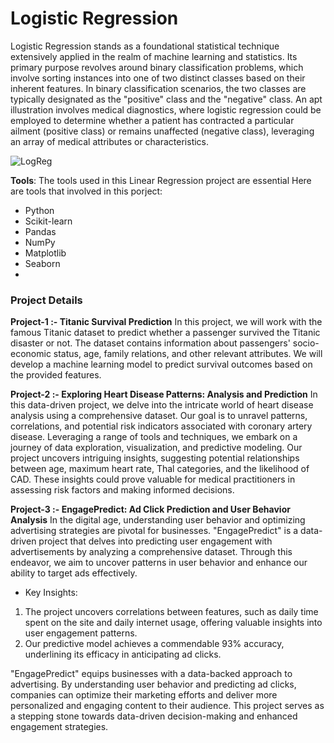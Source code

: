 # Logistic Regression

Logistic Regression stands as a foundational statistical technique extensively applied in the realm of machine learning and statistics. Its primary purpose revolves around binary classification problems, which involve sorting instances into one of two distinct classes based on their inherent features. In binary classification scenarios, the two classes are typically designated as the "positive" class and the "negative" class. An apt illustration involves medical diagnostics, where logistic regression could be employed to determine whether a patient has contracted a particular ailment (positive class) or remains unaffected (negative class), leveraging an array of medical attributes or characteristics.

![LogReg](https://github.com/JAbhi09/Data-Science/assets/143057373/1d8ad047-c554-4bad-8cc0-e8f10d77072e)


**Tools**: The tools used in this Linear Regression project are essential Here are tools that involved in this porject:

- Python
- Scikit-learn
- Pandas
- NumPy
- Matplotlib
- Seaborn
- 

### Project Details

**Project-1 :- Titanic Survival Prediction**
In this project, we will work with the famous Titanic dataset to predict whether a passenger survived the Titanic disaster or not. The dataset contains information about passengers' socio-economic status, age, family relations, and other relevant attributes. We will develop a machine learning model to predict survival outcomes based on the provided features.

**Project-2 :- Exploring Heart Disease Patterns: Analysis and Prediction**
In this data-driven project, we delve into the intricate world of heart disease analysis using a comprehensive dataset. Our goal is to unravel patterns, correlations, and potential risk indicators associated with coronary artery disease. Leveraging a range of tools and techniques, we embark on a journey of data exploration, visualization, and predictive modeling. Our project uncovers intriguing insights, suggesting potential relationships between age, maximum heart rate, Thal categories, and the likelihood of CAD. These insights could prove valuable for medical practitioners in assessing risk factors and making informed decisions.

**Project-3 :- EngagePredict: Ad Click Prediction and User Behavior Analysis**
In the digital age, understanding user behavior and optimizing advertising strategies are pivotal for businesses. "EngagePredict" is a data-driven project that delves into predicting user engagement with advertisements by analyzing a comprehensive dataset. Through this endeavor, we aim to uncover patterns in user behavior and enhance our ability to target ads effectively.

- Key Insights:
1. The project uncovers correlations between features, such as daily time spent on the site and daily internet usage, offering valuable insights into user engagement patterns.
2. Our predictive model achieves a commendable 93% accuracy, underlining its efficacy in anticipating ad clicks.

"EngagePredict" equips businesses with a data-backed approach to advertising. By understanding user behavior and predicting ad clicks, companies can optimize their marketing efforts and deliver more personalized and engaging content to their audience. This project serves as a stepping stone towards data-driven decision-making and enhanced engagement strategies.
